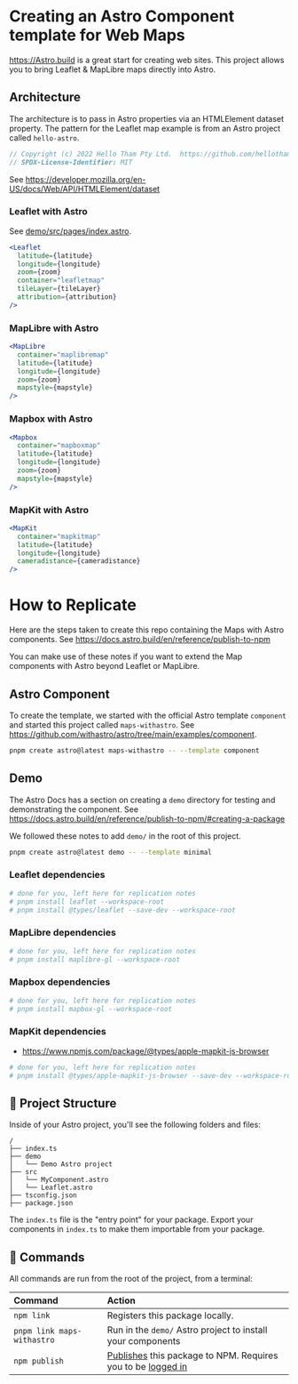 # Creating an Astro Component template for Web Maps

https://Astro.build is a great start for creating web sites.  This project allows you to bring Leaflet & MapLibre maps directly into Astro.

## Architecture

The architecture is to pass in Astro properties via an HTMLElement dataset property.  The pattern for the Leaflet map example is from an Astro project called `hello-astro`.  

```JavaScript
// Copyright (c) 2022 Hello Tham Pty Ltd.  https://github.com/hellotham/hello-astro 
// SPDX-License-Identifier: MIT
```

See https://developer.mozilla.org/en-US/docs/Web/API/HTMLElement/dataset
 
### Leaflet with Astro

See [demo/src/pages/index.astro](demo/src/pages/index.astro).

```jsx
<Leaflet 
  latitude={latitude}
  longitude={longitude}
  zoom={zoom}
  container="leafletmap"
  tileLayer={tileLayer}
  attribution={attribution}
/>
```

### MapLibre with Astro

```jsx
<MapLibre
  container="maplibremap"
  latitude={latitude}
  longitude={longitude}
  zoom={zoom}
  mapstyle={mapstyle}
/>
```

### Mapbox with Astro

```jsx
<Mapbox
  container="mapboxmap"
  latitude={latitude}
  longitude={longitude}
  zoom={zoom}
  mapstyle={mapstyle}
/>
```

### MapKit with Astro

```jsx
<MapKit
  container="mapkitmap"
  latitude={latitude}
  longitude={longitude}
  cameradistance={cameradistance}
/>
```

# How to Replicate

Here are the steps taken to create this repo containing the Maps with Astro components. See https://docs.astro.build/en/reference/publish-to-npm

You can make use of these notes if you want to extend the Map components with Astro beyond Leaflet or MapLibre.

## Astro Component

To create the template, we started with the official Astro template `component` and started this project called `maps-withastro`.  See https://github.com/withastro/astro/tree/main/examples/component.

```bash
pnpm create astro@latest maps-withastro -- --template component
```

## Demo

The Astro Docs has a section on creating a `demo` directory for testing and demonstrating the component.  See https://docs.astro.build/en/reference/publish-to-npm/#creating-a-package

We followed these notes to add `demo/` in the root of this project.

```bash
pnpm create astro@latest demo -- --template minimal
```

### Leaflet dependencies

```bash
# done for you, left here for replication notes
# pnpm install leaflet --workspace-root
# pnpm install @types/leaflet --save-dev --workspace-root
```

### MapLibre dependencies

```bash
# done for you, left here for replication notes
# pnpm install maplibre-gl --workspace-root
```

### Mapbox dependencies

```bash
# done for you, left here for replication notes
# pnpm install mapbox-gl --workspace-root
```

### MapKit dependencies

* https://www.npmjs.com/package/@types/apple-mapkit-js-browser

```bash
# done for you, left here for replication notes
# pnpm install @types/apple-mapkit-js-browser --save-dev --workspace-root
```

## 🚀 Project Structure

Inside of your Astro project, you'll see the following folders and files:

```
/
├── index.ts
├── demo
│   └── Demo Astro project
├── src
│   └── MyComponent.astro
│   └── Leaflet.astro
├── tsconfig.json
├── package.json
```

The `index.ts` file is the "entry point" for your package. Export your components in `index.ts` to make them importable from your package.

## 🧞 Commands
All commands are run from the root of the project, from a terminal:

| Command                | Action                                           |
| :--------------------- | :----------------------------------------------- |
| `npm link`                | Registers this package locally.
| `pnpm link maps-withastro` | Run in the `demo/` Astro project to install your components
| `npm publish` | [Publishes](https://docs.npmjs.com/creating-and-publishing-unscoped-public-packages#publishing-unscoped-public-packages) this package to NPM. Requires you to be [logged in](https://docs.npmjs.com/cli/v8/commands/npm-adduser)
